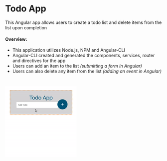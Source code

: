 # Todo App

This Angular app allows users to create a todo list and delete items from the list upon completion

#### __Overview:__

* This application utilizes Node.js, NPM and Angular-CLI
* Angular-CLI created and generated the components, services, router and directives for the app
* Users can add an item to the list _(submitting a form in Angular)_
* Users can also delete any item from the list _(adding an event in Angular)_

#

[![Todo App](todo.gif)](todo.gif)
